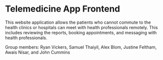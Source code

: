# Telemedicine App Frontend

This website application allows the patients who cannot commute to the health clinics or hospitals can meet with health professionals remotely. This includes reviewing the reports, booking appointments, and messaging with health professionals.

Group members: Ryan Vickers, Samuel Thaiyil, Alex Blom, Justine Feltham, Awais Nisar, and John Cummins 
